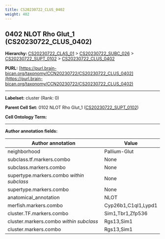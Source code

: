 ```yaml
---
title: CS20230722_CLUS_0402
weight: 402
---
```

## 0402 NLOT Rho Glut_1 (CS20230722_CLUS_0402)
<b>Hierarchy: </b>
[CS20230722_CLAS_01](../CS20230722_CLAS_01) >
[CS20230722_SUBC_026](../CS20230722_SUBC_026) >
[CS20230722_SUPT_0102](../CS20230722_SUPT_0102) >
[CS20230722_CLUS_0402](../CS20230722_CLUS_0402)

**PURL:** [https://purl.brain-bican.org/taxonomy/CCN20230722/CS20230722_CLUS_0402](https://purl.brain-bican.org/taxonomy/CCN20230722/CS20230722_CLUS_0402)

---


**Labelset:** cluster (Rank: 0)

**Parent Cell Set:** 0102 NLOT Rho Glut_1 ([CS20230722_SUPT_0102](../CS20230722_SUPT_0102))



**Cell Ontology Term:** 

[MARKER GENES.]: #


---

[TRANSFERRED ANNOTATIONS.]: #


[AUTHOR ANNOTATION FIELDS.]: #


**Author annotation fields:**

| Author annotation | Value |
|-------------------|-------|
|neighborhood|Pallium-Glut|
|subclass.tf.markers.combo|None|
|subclass.markers.combo|None|
|supertype.markers.combo _within subclass_|None|
|supertype.markers.combo|None|
|anatomical_annotation|NLOT|
|merfish.markers.combo|Cyp26b1,C1ql1,Lypd1|
|cluster.TF.markers.combo|Sim1,Tbr1,Zfp536|
|cluster.markers.combo _within subclass_|Rgs13,Sim1|
|cluster.markers.combo|Rgs13,Sim1|
